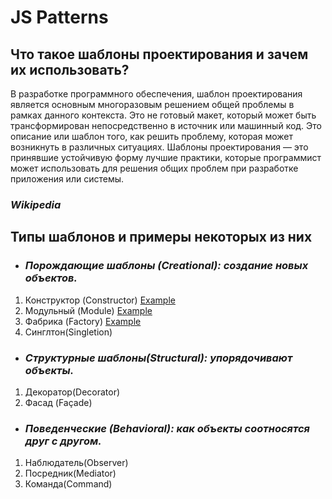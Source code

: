 # JS Patterns



## Что такое шаблоны проектирования и зачем их использовать?

В разработке программного обеспечения, шаблон проектирования является основным многоразовым решением общей проблемы в рамках данного контекста. Это не готовый макет, который может быть трансформирован непосредственно в источник или машинный код. Это описание или шаблон того, как решить проблему, которая может возникнуть в различных ситуациях. Шаблоны проектирования — это принявшие устойчивую форму лучшие практики, которые программист может использовать для решения общих проблем при разработке приложения или системы.

### _Wikipedia_

## **Типы шаблонов и примеры некоторых из них**

* ### _Порождающие шаблоны (Creational): создание новых объектов._

1. Конструктор (Constructor) [Example](https://github.com/IliaSNK/JS_Patterns/blob/master/1_creational/1_constructor.js)
2. Модульный (Module) [Example](https://github.com/IliaSNK/JS_Patterns/blob/master/1_creational/2_module.js)
3. Фабрика (Factory) [Example](https://github.com/IliaSNK/JS_Patterns/blob/master/1_creational/3_factory.js)
4. Синглтон(Singletion)

* ### _Структурные шаблоны(Structural): упорядочивают объекты._
1. Декоратор(Decorator)
2. Фасад (Façade)

* ### _Поведенческие (Behavioral): как объекты соотносятся друг с другом._
1. Наблюдатель(Observer)
2. Посредник(Mediator)
3. Команда(Command)
